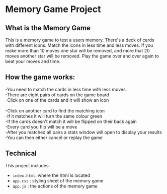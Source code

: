 # Memory Game Project

## What is the Memory Game
This is a memory game to test a users memory. There's a deck of cards with different icons. Match the icons in less time and less moves.
If you make more than 10 moves one star will be removed, and more that 20 moves another star will be removed. Play the game over and over again to beat your moves and time. 

## How the game works: 
-You need to match the cards in less time with less moves.<br>
-There are eight pairs of cards on the game board<br>
-Click on one of the cards and it will show an icon<br><br>
-Click on another card to find the matching icon<br>
-If it matches it will turn the same colour green<br>
-If the cards doesn't match it will be flipped on their back again<br>
-Every card you flip will be a move<br>
-After you matched all pairs a stats window will open to display your results<br>
-You can then either cancel or replay the game<br>

## Technical
This project includes:
 - `index.html`: where the html is located
 - `app.css` : styling sheet of the memory game
 - `app.js` : the actions of the memory game




